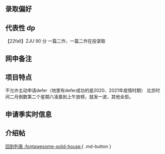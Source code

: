 ## 录取偏好

## 代表性 dp

【22fall】ZJU 90 分 一篇二作，一篇二作在投录取

## 网申备注

## 项目特点

不允许主动申请defer（地里有defer成功的是2020、2021年疫情时期）
北京时间二月倒数第二个星期六凌晨到上午放榜，就发一波，其他全拒。

## 申请季实时信息

## 介绍帖

[回到列表 :fontawesome-solid-house:](grade.md){ .md-button }
